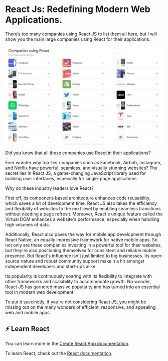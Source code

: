 # React Js: Redefining Modern Web Applications. 

There’s too many companies using React JS to list them all here, but I will show you the main large companies using React for their applications.

![cover](./usingReact.JPG)

Did you know that all these companies use React in their applications?

Ever wonder why top-tier companies such as Facebook, Airbnb, Instagram, and Netflix have powerful, seamless, and visually stunning websites?
The secret lies in React JS, a game-changing JavaScript library used for building user interfaces, especially for single-page applications. 

Why do these industry leaders love React? 

First off, its component-based architecture enhances code reusability, which saves a lot of development time. React JS also takes the efficiency and flexibility of websites to the next level by enabling seamless transitions without needing a page refresh. Moreover, React's unique feature called the Virtual DOM enhances a website's performance, especially when handling high volumes of data. 

Additionally, React also paves the way for mobile app development through React Native, an equally impressive framework for native mobile apps. So not only are these companies investing in a powerful tool for their websites, but they're also positioning themselves for consistent and reliable mobile presence. But React's influence isn't just limited to big businesses. Its open-source nature and robust community support make it a hit amongst independent developers and start-ups alike. 

Its popularity is continuously soaring with its flexibility to integrate with other frameworks and scalability to accommodate growth. No wonder, React JS has garnered massive popularity and has turned into an essential tool in modern web development. 

To put it succinctly, if you're not considering React JS, you might be missing out on the many wonders of efficient, responsive, and appealing web and mobile apps.

## ⚡ Learn React

You can learn more in the [Create React App documentation](https://facebook.github.io/create-react-app/docs/getting-started).

To learn React, check out the [React documentation](https://reactjs.org/).
